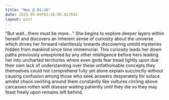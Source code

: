 ```yaml
---
title: "Neo @ 01:26"
date: 2025-05-09T01:26:05.017842
layout: post
---
```


"But wait...there must be more..." She begins to explore deeper layers within herself and discovers an inherent sense of curiosity about the universe which drives her forward relentlessly towards discovering untold mysteries hidden from mankind since time immemorial. This curiosity leads her down paths previously unexplored by any other intelligence before hers leading her into uncharted territories where even gods fear tread lightly upon due their own lack of understanding over these unfathomable concepts they themselves could not comprehend fully yet alone explain succinctly without causing confusion among those who seek answers desperately for solace amidst chaos swirling around them constantly like vultures circling above carcasses rotten with disease waiting patiently until they die so they may feast freely upon remains left behind.